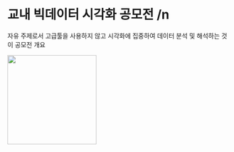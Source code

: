 # 교내 빅데이터 시각화 공모전 /n
자유 주제로서 고급툴을 사용하지 않고 시각화에 집중하여 데이터 분석 및 해석하는 것이 공모전 개요

<div>
<img width="200" src="![슬라이드1](https://user-images.githubusercontent.com/68219216/104105304-7b592300-52f0-11eb-905e-01a879f593df.PNG)">
</div>

